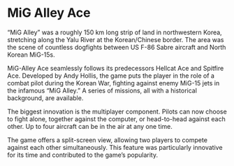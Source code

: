 # MiG Alley Ace
“MiG Alley” was a roughly 150 km long strip of land in northwestern Korea, stretching along the Yalu River at the Korean/Chinese border. The area was the scene of countless dogfights between US F-86 Sabre aircraft and North Korean MiG-15s.

MiG-Alley Ace seamlessly follows its predecessors Hellcat Ace and Spitfire Ace. Developed by Andy Hollis, the game puts the player in the role of a combat pilot during the Korean War, fighting against enemy MiG-15 jets in the infamous “MiG Alley.” A series of missions, all with a historical background, are available.

The biggest innovation is the multiplayer component. Pilots can now choose to fight alone, together against the computer, or head-to-head against each other. Up to four aircraft can be in the air at any one time.

The game offers a split-screen view, allowing two players to compete against each other simultaneously. This feature was particularly innovative for its time and contributed to the game’s popularity.

